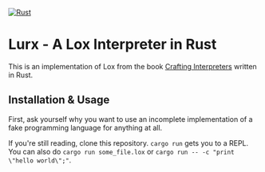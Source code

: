 [![Rust](https://github.com/blairfrandeen/lurx/actions/workflows/rust.yml/badge.svg?branch=master)](https://github.com/blairfrandeen/lurx/actions/workflows/rust.yml)
# Lurx - A Lox Interpreter in Rust

This is an implementation of Lox from the book [Crafting
Interpreters](https://craftinginterpreters.com) written in Rust.

## Installation & Usage
First, ask yourself why you want to use an incomplete implementation of a fake
programming language for anything at all.

If you're still reading, clone this repository. `cargo run` gets you to a REPL. You can
also do `cargo run some_file.lox` or `cargo run -- -c "print \"hello world\";"`.
